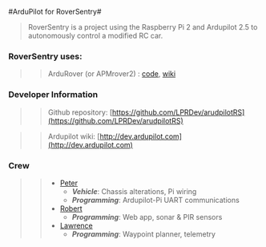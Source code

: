 #ArduPilot for RoverSentry#
>RoverSentry is a project using the Raspberry Pi 2 and Ardupilot 2.5 to autonomously control a modified RC car.

### RoverSentry uses: ###
>>ArduRover (or APMrover2) : [code](https://github.com/diydrones/ardupilot/tree/master/APMrover2), [wiki](http://rover.ardupilot.com)

### Developer Information ###
>>Github repository: [https://github.com/LPRDev/arudpilotRS](https://github.com/LPRDev/arudpilotRS)

>>Ardupilot wiki: [http://dev.ardupilot.com](http://dev.ardupilot.com)

### Crew ###
>> - [Peter](https://github.com/petercr19)
>>   - ***Vehicle***: Chassis alterations, Pi wiring
>>   - ***Programming***: Ardupilot-Pi UART communications
>> - [Robert](https://github.com/rwreinert)
>>   - ***Programming***: Web app, sonar & PIR sensors
>> - [Lawrence](https://github.com/lwreinert)
>>   - ***Programming***: Waypoint planner, telemetry
